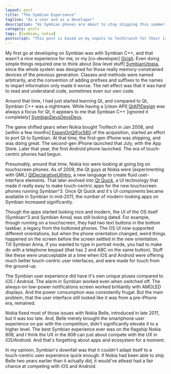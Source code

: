 ```yaml
---
layout: post
title: "The Symbian Experience"
tagline: "As a user and as a developer"
description: "As Symbian phones are about to stop shipping this summer, a look back at the last few years of the OS, and some opinions on why it couldn't make it."
category: posts
tags: [symbian, nokia]
postscript: "This post is based on my inputs to TechCrunch for their [article on Symbian](http://techcrunch.com/2013/06/13/rip-symbian/)."
---
```


My first go at developing on Symbian was with Symbian C++, and
that wasn't a nice experience for me, or my 
[co-developer] [Girish]. Even doing simple things required one to think
about [low level stuff] [SymbianUtopia], since the whole
system was designed for those really memory-constrained devices of the
previous generation.  Classes and methods were named arbitrarily, and the
convention of adding prefixes and suffixes to the names to impart
information only made it worse. The net effect was that it was hard to
read and understand code, sometimes even our own code.

[Girish]: http://blog.forwardbias.in/category/girish
[SymbianUtopia]: http://www.theregister.co.uk/2010/11/03/symbian_utopia_lost/

Around that time, I had just started learning Qt, and compared to Qt,
Symbian C++ was a nightmare.  While having a [clean API] [QtAPIDesign]
was always a focus for Qt, it appears to me that Symbian C++ [ignored it
completely] [SymbianDevsDevsDevs].

[QtAPIDesign]: http://doc.qt.digia.com/qq/qq13-apis.html
[SymbianDevsDevsDevs]: http://www.theregister.co.uk/2010/11/09/symbian_developers_mailbag/

The game shifted gears when Nokia bought Trolltech in Jan 2008, and 
[within a few months] [EspenOnQtForS60] of the acquisition, started an
effort to port Qt to Symbian. At that time, the first-gen iPhone was
shipping, and was doing great. The second-gen iPhone launched that July,
with the App Store. Later that year, the first Android phone launched.
The era of touch-centric phones had begun.

[EspenOnQtForS60]: http://web.archive.org/web/20090716233252/http://labs.trolltech.com/blogs/2008/10/20/were-porting-qt-to-s60

Presumably, around that time, Nokia too were looking at going big on
touchscreen phones. As of 2009, the Qt guys at Nokia were 
[experimenting with QML] [QtDeclarativeUIIntro], a new language to
create fluid user-interface elements. That later evolved into 
[Qt Quick][], a UI technology that made it really easy to
make touch-centric apps for the new touchscreen phones running
Symbian^3.  Once Qt Quick and it's UI components became available in
Symbian in mid-2011, the number of modern-looking apps on Symbian
increased significantly.

[QtDeclarativeUIIntro]: http://blog.qt.digia.com/blog/2009/05/13/qt-declarative-ui/
[Qt Quick]: http://qt-project.org/wiki/Qt_Quick

Though the apps started looking nice and modern, the UI of the OS itself
(Symbian^3 and Symbian Anna) was still looking dated. For example,
though running on a touchscreen, they had two text buttons in the bottom
taskbar, a legacy from the buttoned phones. The OS UI now supported
different orientations, but when the phone orientation
changed, weird things happened on the screen before the screen settled
in the new orientation. Till Symbian Anna, if you wanted to type in
portrait mode, you had to make do with a telephone keypad (that has 2
and ABC on the same button). Stuff like these were unacceptable
at a time when iOS and Android were offering much better
touch-centric user interfaces, and were made for touch from the
ground-up.

The Symbian user experience did have it's own unique pluses compared to
iOS / Android. The alarm in Symbian worked even when switched off. 
The always-on low-power notifications screen worked brilliantly with
AMOLED displays. And the power consumption was consistently frugal. But
the main problem, that the user interface still looked like it was from
a pre-iPhone era, remained.

Nokia fixed most of those issues with Nokia Belle, introduced in late
2011, but it was too late. And, Belle merely brought the smartphone user
experience on par with the competition, didn't significantly elevate it
to a higher level. The best Symbian experience ever was on the flagship
Nokia 808, and I think the UX in the 808 can just about compete with the
UX in iOS/Android. And that's forgetting about apps and ecosystem for a
moment.

In my opinion, Symbian's downfall was that it couldn't
adapt itself to a touch-centric user experience quick enough. If Nokia
had been able to ship Belle two years earlier than it actually did, it
would've atleast had a fair chance at competing with iOS and Android.

